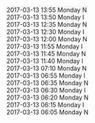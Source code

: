 2017-03-13 13:55 Monday  N  
2017-03-13 13:50 Monday  I  
2017-03-13 12:35 Monday  N  
2017-03-13 12:30 Monday  I  
2017-03-13 12:00 Monday  N  
2017-03-13 11:55 Monday  I  
2017-03-13 11:45 Monday  N  
2017-03-13 11:40 Monday  I  
2017-03-13 07:10 Monday  N  
2017-03-13 06:55 Monday  I  
2017-03-13 06:35 Monday  N  
2017-03-13 06:30 Monday  I  
2017-03-13 06:20 Monday  N  
2017-03-13 06:15 Monday  I  
2017-03-13 06:05 Monday  N  
